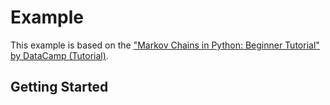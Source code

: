 # Example

This example is based on the ["Markov Chains in Python: Beginner Tutorial" by DataCamp (Tutorial)](https://www.datacamp.com/tutorial/markov-chains-python-tutorial).

## Getting Started